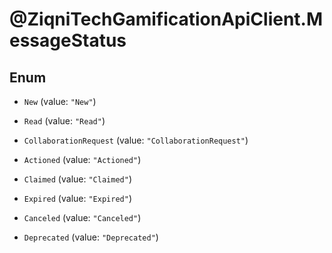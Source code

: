 # @ZiqniTechGamificationApiClient.MessageStatus

## Enum


* `New` (value: `"New"`)

* `Read` (value: `"Read"`)

* `CollaborationRequest` (value: `"CollaborationRequest"`)

* `Actioned` (value: `"Actioned"`)

* `Claimed` (value: `"Claimed"`)

* `Expired` (value: `"Expired"`)

* `Canceled` (value: `"Canceled"`)

* `Deprecated` (value: `"Deprecated"`)


